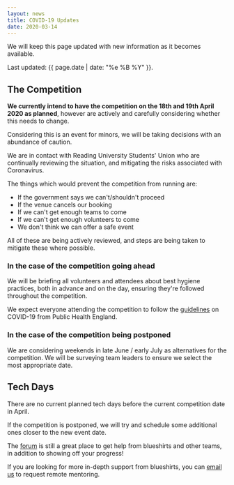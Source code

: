 ```yaml
---
layout: news
title: COVID-19 Updates
date: 2020-03-14
---
```


We will keep this page updated with new information as it becomes available.

Last updated: {{ page.date | date: "%e %B %Y" }}.

## The Competition

**We currently intend to have the competition on the 18th and 19th April 2020 as planned**, however are actively and carefully considering whether this needs to change.

Considering this is an event for minors, we will be taking decisions with an abundance of caution.

We are in contact with Reading University Students' Union who are continually reviewing the situation, and mitigating the risks associated with Coronavirus.

The things which would prevent the competition from running are:

- If the government says we can't/shouldn't proceed
- If the venue cancels our booking
- If we can't get enough teams to come
- If we can't get enough volunteers to come
- We don't think we can offer a safe event

All of these are being actively reviewed, and steps are being taken to mitigate these where possible.

### In the case of the competition going ahead

We will be briefing all volunteers and attendees about best hygiene practices, both in advance and on the day, ensuring they're followed throughout the competition.

We expect everyone attending the competition to follow the [guidelines][phe-guidelines] on COVID-19 from Public Health England.

### In the case of the competition being postponed

We are considering weekends in late June / early July as alternatives for the competition. We will be surveying team leaders to ensure we select the most appropriate date.

## Tech Days

There are no current planned tech days before the current competition date in April.

If the competition is postponed, we will try and schedule some additional ones closer to the new event date.

The [forum][forum] is still a great place to get help from blueshirts and other teams, in addition to showing off your progress!

If you are looking for more in-depth support from blueshirts, you can [email us][teams-email] to request remote mentoring.

[phe-guidelines]: https://www.gov.uk/government/publications/guidance-to-educational-settings-about-covid-19/guidance-to-educational-settings-about-covid-19
[forum]: https://studentrobotics.org/forum/
[teams-email]: mailto:teams@studentrobotics.org
